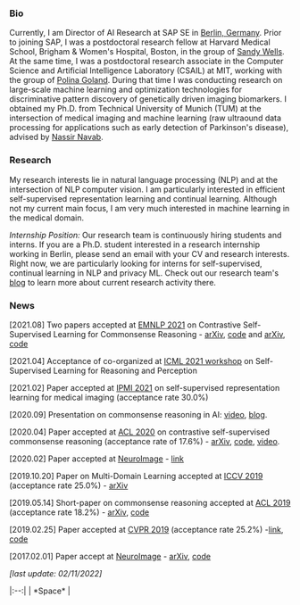 ### Bio  

Currently, I am Director of AI Research at SAP SE in [Berlin, Germany](https://www.google.com/maps/dir/52.5467648,13.4660096/SAP+Münzstr+15/@52.5365216,13.4064717,13z/data=!3m1!4b1!4m9!4m8!1m1!4e1!1m5!1m1!1s0x47a851e1dab74057:0xae8d4cd859f4c58a!2m2!1d13.406999!2d52.5242668).
Prior to joining SAP, I was a postdoctoral research fellow at Harvard Medical School, Brigham & Women's Hospital, Boston, in the group of [Sandy Wells](https://lmi.med.harvard.edu/people/william-wells). At the same time, I was a postdoctoral research associate in the Computer Science and Artificial Intelligence Laboratory (CSAIL) at MIT, working with the group of [Polina Goland](https://people.csail.mit.edu/polina/index.html). During that time I was conducting research on large-scale machine learning and optimization technologies for discriminative pattern discovery of genetically driven imaging biomarkers.
I obtained my Ph.D. from Technical University of Munich (TUM) at the intersection of medical imaging and machine learning (raw ultraound data processing for applications such as early detection of Parkinson's disease), advised by [Nassir Navab](http://campar.in.tum.de/Main/NassirNavab).

### Research

My research interests lie in natural language processing (NLP) and at the intersection of NLP computer vision. I am particularly interested in efficient self-supervised representation learning and continual learning. Although not my current main focus, I am very much interested in machine learning in the medical domain.

*Internship Position:* Our research team is continuously hiring students and interns. If you are a Ph.D. student interested in a research internship working in Berlin, please send an email with your CV and research interests. Right now, we are particularly looking for interns for self-supervised, continual learning in NLP and privacy ML. Check out our research team's [blog](https://medium.com/sap-machine-learning-research) to learn more about current research activity there.

### News

[2021.08] Two papers accepted at [EMNLP 2021](https://2021.emnlp.org/) on Contrastive Self-Supervised Learning for Commonsense Reasoning - [arXiv](https://arxiv.org/abs/2109.05105), [code](https://github.com/SAP-samples/emnlp2021-contrastive-refinement/) and [arXiv](https://arxiv.org/abs/2109.05108), [code](https://github.com/SAP-samples/emnlp2021-attention-contrastive-learning/)

[2021.04] Acceptance of co-organized at [ICML 2021 workshop](https://icml21ssl.github.io/index.html) on Self-Supervised Learning for Reasoning and Perception 

[2021.02] Paper accepted at [IPMI 2021](https://ipmi2021.org/) on self-supervised representation learning for medical imaging (acceptance rate 30.0%)

[2020.09] Presentation on commonsense reasoning in AI: [video](https://youtu.be/AdA6aJpxFfM?t=2457), [blog](https://medium.com/sap-machine-learning-research/common-sense-still-not-common-in-ai-9d68f431e17f?source=friends_link&sk=667a5243eba0e5c19b28941ce8bd1082).

[2020.04] Paper accepted at [ACL 2020](https://acl2020.org/) on contrastive self-supervised commonsense reasoning (acceptance rate of 17.6%) - [arXiv](https://arxiv.org/abs/2005.00669), [code](https://github.com/SAP-samples/acl2019-commonsense-reasoning), [video](http://slideslive.com/38929108).

[2020.02] Paper accepted at  [NeuroImage](https://www.journals.elsevier.com/neuroimage) - [link](https://www.sciencedirect.com/science/article/pii/S2213158220300231)

[2019.10.20] Paper on Multi-Domain Learning accepted at [ICCV 2019](http://iccv2019.thecvf.com/) (acceptance rate 25.0%) - [arXiv](https://arxiv.org/abs/1905.06242)

[2019.05.14] Short-paper on commonsense reasoning accepted at [ACL 2019](http://www.acl2019.org/EN/index.xhtml) (acceptance rate 18.2%) - [arXiv](https://arxiv.org/abs/1905.13497), [code](https://github.com/SAP-samples/acl2019-commonsense-reasoning)

[2019.02.25] Paper accepted at [CVPR 2019](http://cvpr2019.thecvf.com/) (acceptance rate 25.2%) -[link](http://openaccess.thecvf.com/content_CVPR_2019/html/Ostapenko_Learning_to_Remember_A_Synaptic_Plasticity_Driven_Framework_for_Continual_CVPR_2019_paper.html), [code](https://github.com/SAP/machine-learning-dgm)

[2017.02.01] Paper accept at [NeuroImage](https://www.journals.elsevier.com/neuroimage) - [arXiv](https://arxiv.org/abs/1702.08192), [code](https://github.com/TJKlein/DeepNAT)


*[last update: 02/11/2022]*


<div id="observablehq-chart-9ad5b440"></div>
<script type="module">
import {Runtime, Inspector, Library} from "https://cdn.jsdelivr.net/npm/@observablehq/runtime@4/dist/runtime.js";
const runtime = new Runtime(Object.assign(new Library, {width: 640}));
import define from "https://api.observablehq.com/@tjklein/transformer-language-model-dynamics.js?v=3";
new Runtime().module(define, name => {
  if (name === "chart") return new Inspector(document.querySelector("#observablehq-chart-9ad5b440"));
});
</script>
|:--:| 
| *Space* |
